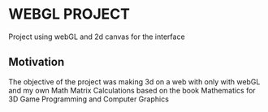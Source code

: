 # WEBGL PROJECT

Project using webGL and 2d canvas for the interface

## Motivation

The objective of the project was making 3d on a web with only with webGL and my own Math Matrix Calculations based on the book
Mathematics for 3D Game Programming and Computer Graphics

